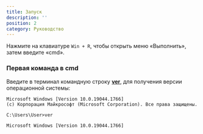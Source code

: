 ```yaml
---
title: Запуск
description: ''
position: 2
category: Руководство
---
```


Нажмите на клавиатуре `Win + R`, чтобы открыть меню «Выполнить», затем введите «cmd».

### Первая команда в cmd

Введите в терминал командную строку <b>[ver](https://docs.microsoft.com/ru-ru/windows-server/administration/windows-commands/ver)</b>, для получения версии операционной системы:

```cmd[cmd]
Microsoft Windows [Version 10.0.19044.1766]
(c) Корпорация Майкрософт (Microsoft Corporation). Все права защищены.

C:\Users\User>ver

Microsoft Windows [Version 10.0.19044.1766]

```
